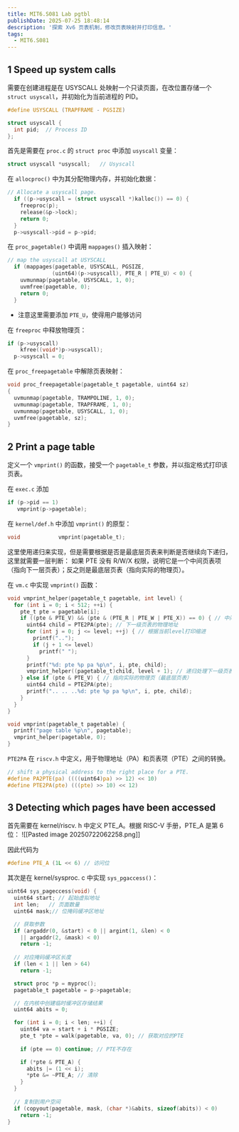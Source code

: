 ```yaml
---
title: MIT6.S081 Lab pgtbl
publishDate: 2025-07-25 18:48:14
description: '探索 Xv6 页表机制，修改页表映射并打印信息。'
tags:
  - MIT6.S081
---
```


## 1 Speed up system calls

需要在创建进程是在 USYSCALL 处映射一个只读页面，在改位置存储一个 `struct usyscall`，并初始化为当前进程的 PID。
```c
#define USYSCALL (TRAPFRAME - PGSIZE)

struct usyscall {
  int pid;  // Process ID
};
```

首先是需要在 `proc.c` 的 `struct proc` 中添加 `usyscall` 变量：
```c
struct usyscall *usyscall;   // Usyscall
```

在 `allocproc()` 中为其分配物理内存，并初始化数据：
```c
// Allocate a usyscall page.
  if ((p->usyscall = (struct usyscall *)kalloc()) == 0) {
    freeproc(p);
    release(&p->lock);
    return 0;
  }
  p->usyscall->pid = p->pid;
```


在 `proc_pagetable()` 中调用 `mappages()` 插入映射：
```c
// map the usyscall at USYSCALL
  if (mappages(pagetable, USYSCALL, PGSIZE, 
              (uint64)(p->usyscall), PTE_R | PTE_U) < 0) {
    uvmunmap(pagetable, USYSCALL, 1, 0);
    uvmfree(pagetable, 0);
    return 0;
  }
```
- 注意这里需要添加 `PTE_U`，使得用户能够访问

在 `freeproc` 中释放物理页：
```c
if (p->usyscall)
    kfree((void*)p->usyscall);
  p->usyscall = 0;
```

在 `proc_freepagetable` 中解除页表映射：
```c
void proc_freepagetable(pagetable_t pagetable, uint64 sz)
{
  uvmunmap(pagetable, TRAMPOLINE, 1, 0);
  uvmunmap(pagetable, TRAPFRAME, 1, 0);
  uvmunmap(pagetable, USYSCALL, 1, 0);
  uvmfree(pagetable, sz);
}
```


## 2 Print a page table

定义一个 `vmprint()` 的函数，接受一个 `pagetable_t` 参数，并以指定格式打印该页表。

在 `exec.c` 添加
```c
if (p->pid == 1)
   vmprint(p->pagetable);
```

在 `kernel/def.h` 中添加 `vmprint()` 的原型：
```c
void            vmprint(pagetable_t);
```

这里使用递归来实现，但是需要根据是否是最底层页表来判断是否继续向下递归，这里就需要一层判断：
如果 PTE 没有 R/W/X 权限，说明它是一个中间页表项（指向下一层页表）；反之则是最底层页表（指向实际的物理页）。

在 `vm.c` 中实现 `vmprint()` 函数：
```c
void vmprint_helper(pagetable_t pagetable, int level) {
  for (int i = 0; i < 512; ++i) {
    pte_t pte = pagetable[i];
    if ((pte & PTE_V) && (pte & (PTE_R | PTE_W | PTE_X)) == 0) { // 中间页表项
      uint64 child = PTE2PA(pte); // 下一级页表的物理地址
      for (int j = 0; j <= level; ++j) { // 根据当前level打印缩进
        printf("..");
        if (j + 1 <= level)
          printf(" ");
      }
      printf("%d: pte %p pa %p\n", i, pte, child);
      vmprint_helper((pagetable_t)child, level + 1); // 递归处理下一级页表
    } else if (pte & PTE_V) { // 指向实际的物理页（最底层页表）
      uint64 child = PTE2PA(pte);
      printf(".. .. ..%d: pte %p pa %p\n", i, pte, child);
    }
  }
}

void vmprint(pagetable_t pagetable) {
  printf("page table %p\n", pagetable);
  vmprint_helper(pagetable, 0);
}
```

`PTE2PA` 在 `riscv.h` 中定义，用于物理地址（PA）和页表项（PTE）之间的转换。
```c
// shift a physical address to the right place for a PTE.
#define PA2PTE(pa) ((((uint64)pa) >> 12) << 10)
#define PTE2PA(pte) (((pte) >> 10) << 12)
```

## 3 Detecting which pages have been accessed

首先需要在 kernel/riscv. h 中定义 PTE_A。根据 RISC-V 手册，PTE_A 是第 6 位：
![[Pasted image 20250722062258.png]] 

因此代码为
```c
#define PTE_A (1L << 6) // 访问位
```

其次是在 kernel/sysproc. c 中实现 `sys_pgaccess()`：
```c
uint64 sys_pageccess(void) {
  uint64 start; // 起始虚拟地址
  int len;   // 页面数量
  uint64 mask;// 位掩码缓冲区地址

  // 获取参数
  if (argaddr(0, &start) < 0 || argint(1, &len) < 0 
    || argaddr(2, &mask) < 0)
    return -1;
  
  // 对应掩码缓冲区长度
  if (len < 1 || len > 64)
    return -1;

  struct proc *p = myproc();
  pagetable_t pagetable = p->pagetable;

  // 在内核中创建临时缓冲区存储结果
  uint64 abits = 0;

  for (int i = 0; i < len; ++i) {
    uint64 va = start + i * PGSIZE;
    pte_t *pte = walk(pagetable, va, 0); // 获取对应的PTE
    
    if (pte == 0) continue; // PTE不存在

    if (*pte & PTE_A) {
      abits |= (1 << i);
      *pte &= ~PTE_A; // 清除
    }
  }
  
  // 复制到用户空间
  if (copyout(pagetable, mask, (char *)&abits, sizeof(abits)) < 0)
    return -1;
}
```
